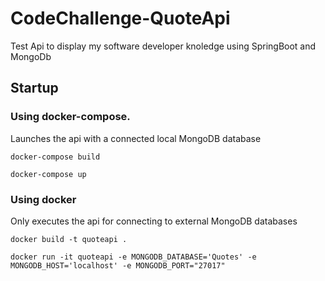# CodeChallenge-QuoteApi
Test Api to display my software developer knoledge using SpringBoot and MongoDb

## Startup 

### Using docker-compose.
Launches the api with a connected local MongoDB database

```
docker-compose build
```

```
docker-compose up
```

### Using docker
Only executes the api for connecting to external MongoDB databases

```
docker build -t quoteapi .
```

```
docker run -it quoteapi -e MONGODB_DATABASE='Quotes' -e MONGODB_HOST='localhost' -e MONGODB_PORT="27017"
```